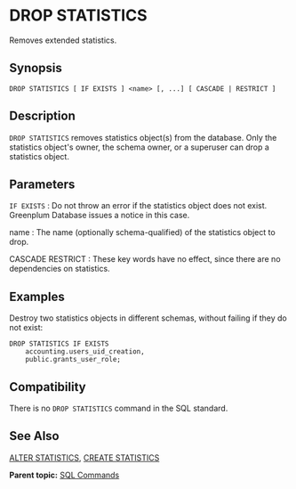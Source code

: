 # DROP STATISTICS 

Removes extended statistics.

## Synopsis 

``` {#sql_command_synopsis}
DROP STATISTICS [ IF EXISTS ] <name> [, ...] [ CASCADE | RESTRICT ]
```

## Description

`DROP STATISTICS` removes statistics object\(s\) from the database. Only the statistics object's owner, the schema owner, or a superuser can drop a statistics object.

## Parameters 

`IF EXISTS`
:   Do not throw an error if the statistics object does not exist. Greenplum Database issues a notice in this case.

name
:   The name \(optionally schema-qualified\) of the statistics object to drop.

CASCADE
RESTRICT
:   These key words have no effect, since there are no dependencies on statistics.

## Examples 

Destroy two statistics objects in different schemas, without failing if they do not exist:

```
DROP STATISTICS IF EXISTS
    accounting.users_uid_creation,
    public.grants_user_role;
```


## Compatibility 

There is no `DROP STATISTICS` command in the SQL standard.

## See Also 

[ALTER STATISTICS](ALTER_STATISTICS.html), [CREATE STATISTICS](CREATE_STATISTICS.html)

**Parent topic:** [SQL Commands](../sql_commands/sql_ref.html)

